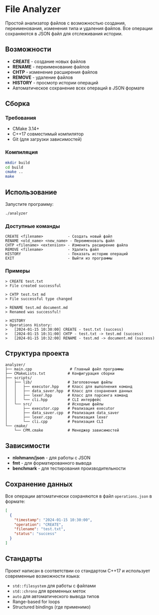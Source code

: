 # File Analyzer

Простой анализатор файлов с возможностью создания, переименования, изменения типа и удаления файлов. Все операции сохраняются в JSON файл для отслеживания истории.

## Возможности

- **CREATE** - создание новых файлов
- **RENAME** - переименование файлов
- **CHTP** - изменение расширения файлов
- **REMOVE** - удаление файлов
- **HISTORY** - просмотр истории операций
- Автоматическое сохранение всех операций в JSON формате

## Сборка

### Требования
- CMake 3.14+
- C++17 совместимый компилятор
- Git (для загрузки зависимостей)

### Компиляция
```bash
mkdir build
cd build
cmake ..
make
```

## Использование

Запустите программу:
```bash
./analyzer
```

### Доступные команды

```
CREATE <filename>           - Создать новый файл
RENAME <old_name> <new_name> - Переименовать файл
CHTP <filename> <extension> - Изменить расширение файла
REMOVE <filename>           - Удалить файл
HISTORY                     - Показать историю операций
EXIT                        - Выйти из программы
```

### Примеры

```
> CREATE test.txt
> File created successful

> CHTP test.txt md
> File successful type changed

> RENAME test.md document.md
> Renamed was successful!

> HISTORY
> Operations History:
>   [2024-01-15 10:30:00] CREATE - test.txt (success)
>   [2024-01-15 10:31:00] CHTP - test.txt -> test.md (success)
>   [2024-01-15 10:32:00] RENAME - test.md -> document.md (success)
```

## Структура проекта

```
analyzer/
├── main.cpp                 # Главный файл программы
├── CMakeLists.txt          # Конфигурация сборки
├── scripts/
│   ├── lib/                # Заголовочные файлы
│   │   ├── executor.hpp    # Класс для выполнения команд
│   │   ├── data_saver.hpp  # Класс для сохранения данных
│   │   ├── lexer.hpp       # Класс для парсинга команд
│   │   └── cli.hpp         # CLI интерфейс
│   └── src/                # Исходные файлы
│       ├── executor.cpp    # Реализация executor
│       ├── data_saver.cpp  # Реализация data_saver
│       ├── lexer.cpp       # Реализация lexer
│       └── cli.cpp         # Реализация CLI
└── cmake/
    └── CPM.cmake           # Менеджер зависимостей
```

## Зависимости

- **nlohmann/json** - для работы с JSON
- **fmt** - для форматированного вывода
- **benchmark** - для тестирования производительности

## Сохранение данных

Все операции автоматически сохраняются в файл `operations.json` в формате:

```json
[
  {
    "timestamp": "2024-01-15 10:30:00",
    "operation": "CREATE",
    "filename": "test.txt",
    "status": "success"
  }
]
```

## Стандарты

Проект написан в соответствии со стандартом C++17 и использует современные возможности языка:
- `std::filesystem` для работы с файлами
- `std::chrono` для временных меток
- `auto` для автоматического вывода типов
- Range-based for loops
- Structured bindings (где применимо)

